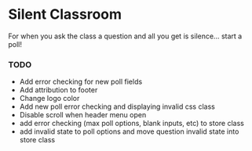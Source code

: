 # Silent Classroom

For when you ask the class a question and all you get is silence... start a poll!

### TODO

- Add error checking for new poll fields
- Add attribution to footer
- Change logo color
- Add new poll error checking and displaying invalid css class
- Disable scroll when header menu open
- add error checking (max poll options, blank inputs, etc) to store class
- add invalid state to poll options and move question invalid state into store class
